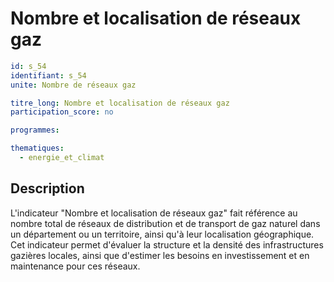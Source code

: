 # Nombre et localisation de réseaux gaz
```yaml
id: s_54
identifiant: s_54
unite: Nombre de réseaux gaz

titre_long: Nombre et localisation de réseaux gaz
participation_score: no

programmes:

thematiques:
  - energie_et_climat
```
## Description
L'indicateur "Nombre et localisation de réseaux gaz" fait référence au nombre total de réseaux de distribution et de transport de gaz naturel dans un département ou un territoire, ainsi qu'à leur localisation géographique. Cet indicateur permet d'évaluer la structure et la densité des infrastructures gazières locales, ainsi que d'estimer les besoins en investissement et en maintenance pour ces réseaux.
